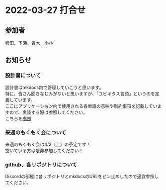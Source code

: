 # 2022-03-27 打合せ

## 参加者
稗田、下瀬、青木、小林

## お知らせ
### 設計書について
設計書はmkdocs内で管理していこうと思います。  
特に、皆さん聞きなじみがないと思いますが、「ユビキタス言語」というのを定義しています。  
ここにアプリケーション内で使用される各単語の意味や制約事項を記載していますので、実装する際は参照してください。  
こちらを[参照](../../040.document/010.ubiquitous_language/index.md)

### 来週のもくもく会について
来週のもくもく会は4/2（土）の予定です！  
空いている方は是非参加してください！

### github、各リポジトリについて
Discordの部屋に各リポジトリとmkdocsのURLをピン止めしたので適宜参照してください。